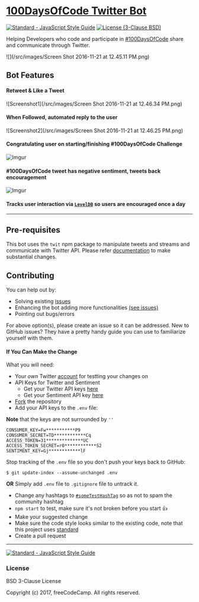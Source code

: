 # [100DaysOfCode Twitter Bot](https://twitter.com/hashtag/100DaysOfCode?src=hash)

[![Standard - JavaScript Style Guide](https://img.shields.io/badge/code_style-standard-brightgreen.svg)](http://standardjs.com/)
[![License (3-Clause BSD)](https://img.shields.io/badge/license-BSD%203--Clause-blue.svg?style=flat-square)](http://opensource.org/licenses/BSD-3-Clause)

Helping Developers who code and participate in [#100DaysOfCode](https://twitter.com/hashtag/100DaysOfCode?src=hash) share and communicate through Twitter.

![](/src/images/Screen Shot 2016-11-21 at 12.45.11 PM.png)

## Bot Features

#### Retweet & Like a Tweet

![Screenshot1](/src/images/Screen Shot 2016-11-21 at 12.46.34 PM.png)

#### When Followed, automated reply to the user

![Screenshot2](/src/images/Screen Shot 2016-11-21 at 12.46.25 PM.png)

#### Congratulating user on starting/finishing #100DaysOfCode Challenge

![Imgur](http://i.imgur.com/d8pu9LO.png)

#### #100DaysOfCode tweet has negative sentiment, tweets back encouragement

![Imgur](http://i.imgur.com/GQLoYhG.png)

#### Tracks user interaction via [`LevelDB`](https://github.com/Level/level) so users are encouraged once a day

---

## Pre-requisites

This bot uses the `twit` npm package to manipulate tweets and streams and communicate with Twitter API. Please refer [documentation](https://github.com/ttezel/twit) to make substantial changes.

## Contributing

You can help out by:

- Solving existing [issues](https://github.com/freeCodeCamp/100DaysOfCode-twitter-bot/issues?q=is%3Aopen+is%3Aissue)
- Enhancing the bot adding more functionalities [(see issues)](https://github.com/freeCodeCamp/100DaysOfCode-twitter-bot/issues?q=is%3Aopen+is%3Aissue+label%3Aenhancement)
- Pointing out bugs/errors

For above option(s), please create an issue so it can be addressed. New to GitHub issues? They have a pretty handy guide you can use to familiarize yourself with them.

#### If You Can Make the Change
What you will need:
- Your _own_ Twitter [account](https://twitter.com/signup) for testting your changes on
- API Keys for Twitter and Sentiment
  - Get your Twitter API keys [here](https://apps.twitter.com/app/new)
  - Get your Sentiment API key [here](https://market.mashape.com/vivekn/sentiment-3)
- [Fork](https://github.com/freeCodeCamp/100DaysOfCode-twitter-bot/network) the repository
- Add your API keys to the `.env` file:

**Note** that the keys are not surrounded by `''`

```shell
CONSUMER_KEY=Fw***********P9
CONSUMER_SECRET=TD************Cq
ACCESS_TOKEN=31**************UC
ACCESS_TOKEN_SECRET=r0************S2
SENTIMENT_KEY=Gj************lF
```

Stop tracking of the `.env` file so you don't push your keys back to GitHub:

```shell
$ git update-index --assume-unchanged .env
```

**OR** Simply add `.env` file to `.gitignore` file to untrack it.

- Change any hashtags to [`#someTestHashTag`](https://twitter.com/search?q=someTestHashTag&src=typd) so as not to spam the community hashtag
- `npm start` to test, make sure it's not broken before you start :+1:
- Make your suggested change
- Make sure the code style looks similar to the existing code, note that this project uses [standard](https://github.com/feross/standard)
- Create a pull request

---

[![Standard - JavaScript Style Guide](https://cdn.rawgit.com/feross/standard/master/badge.svg)](https://github.com/feross/standard)

### License

BSD 3-Clause License

Copyright (c) 2017, freeCodeCamp. All rights reserved.